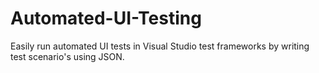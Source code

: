 # Automated-UI-Testing
Easily run automated UI tests in Visual Studio test frameworks by writing test scenario's using JSON.
